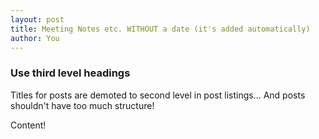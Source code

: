 ```yaml
---
layout: post
title: Meeting Notes etc. WITHOUT a date (it's added automatically)
author: You
---
```

### Use third level headings

Titles for posts are demoted to second level in post listings... And posts
shouldn't have too much structure!

Content!

